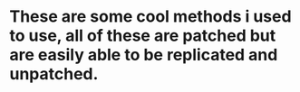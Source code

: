 <h1>These are some cool methods i used to use, all of these are patched but are easily able to be replicated and unpatched. </h1>
